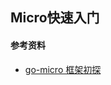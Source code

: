 ## Micro快速入门



#### 参考资料
+ [go-micro 框架初探](https://segmentfault.com/a/1190000017572032?utm_source=tag-newest)